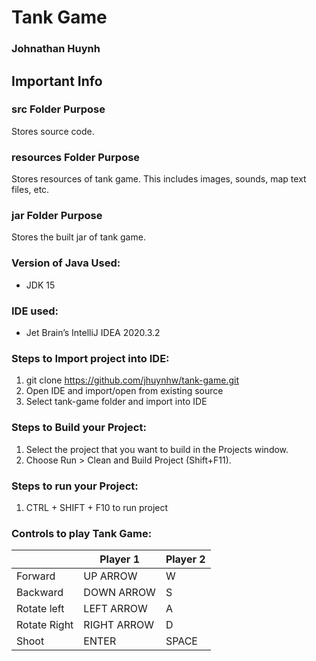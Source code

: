# Tank Game

### Johnathan Huynh

## Important Info

### src Folder Purpose 
Stores source code.

### resources Folder Purpose 
Stores resources of tank game. This includes images, sounds, map text files, etc.

### jar Folder Purpose 
Stores the built jar of tank game.

### Version of Java Used:
- JDK 15

### IDE used: 
- Jet Brain’s IntelliJ IDEA 2020.3.2

### Steps to Import project into IDE:
1. git clone https://github.com/jhuynhw/tank-game.git
2. Open IDE and import/open from existing source
3. Select tank-game folder and import into IDE

### Steps to Build your Project:
1. Select the project that you want to build in the Projects window.
2. Choose Run > Clean and Build Project (Shift+F11).

### Steps to run your Project:
1. CTRL + SHIFT + F10 to run project

### Controls to play Tank Game:

|               | Player 1 | Player 2 |
|---------------|----------|----------|
|  Forward      |   UP ARROW       |     W     |
|  Backward     |   DOWN ARROW     |     S     |
|  Rotate left  |   LEFT ARROW     |     A     |
|  Rotate Right |   RIGHT ARROW    |     D     |
|  Shoot        |   ENTER          |   SPACE   |